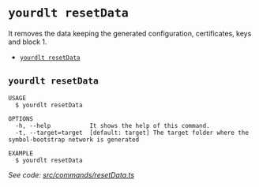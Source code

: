 `yourdlt resetData`
===================

It removes the data keeping the generated configuration, certificates, keys and block 1.

* [`yourdlt resetData`](#yourdlt-resetdata)

## `yourdlt resetData`

```
USAGE
  $ yourdlt resetData

OPTIONS
  -h, --help           It shows the help of this command.
  -t, --target=target  [default: target] The target folder where the symbol-bootstrap network is generated

EXAMPLE
  $ yourdlt resetData
```

_See code: [src/commands/resetData.ts](https://github.com/usingblockchain/yourdlt/blob/v1.3.2/src/commands/resetData.ts)_

